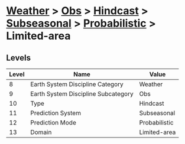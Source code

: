 # [Weather](../../../../..) > [Obs](../../../..) > [Hindcast](../../..) > [Subseasonal](../..) > [Probabilistic](..) > Limited-area

## Levels

| Level | Name | Value |
|-----|-----|-----|
| 8 | Earth System Discipline Category | Weather |
| 9 | Earth System Discipline Subcategory | Obs |
| 10 | Type | Hindcast |
| 11 | Prediction System | Subseasonal |
| 12 | Prediction Mode | Probabilistic |
| 13 | Domain | Limited-area |
